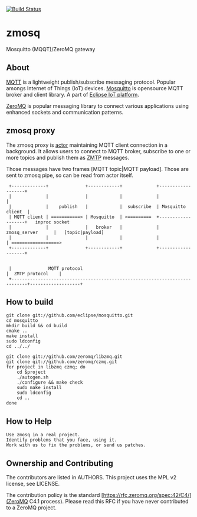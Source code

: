 [![Build Status](https://travis-ci.org/ZMQers/zmosq.png?branch=master)](https://travis-ci.org/ZMQers/zmosq)

# zmosq
Mosquitto (MQQT)/ZeroMQ gateway

## About
[MQTT](https://mqtt.org) is a lightweight publish/subscribe messaging protocol. Popular amongs Internet of Things (IoT) devices. [Mosquitto](https://mosquitto.org/) is opensource MQTT broker and client library. A part of [Eclipse IoT platform](https://iot.eclipse.org/).

[ZeroMQ](https://zeromq.org) is popular messaging library to connect various applications using enhanced sockets and communication patterns.

## zmosq proxy

The zmosq proxy is [actor](http://czmq.zeromq.org/manual:zactor) maintaining MQTT client connection in a background. It allows users to connect to MQTT broker, subscribe to one or more topics and publish them as [ZMTP](https://rfc.zeromq.org/spec:23/ZMTP/) messages.

Those messages have two frames [MQTT topic|MQTT payload]. Those are sent to zmosq pipe, so can be read from actor itself.


     +-------------+              +------------+             +-------------------+
     |             |              |            |             |                   |
     |             |    publish   |            |  subscribe  | Mosquitto client  |
     | MQTT client | ===========> | Mosquitto  | <=========  +-------------------+   inproc socket
     |             |              |   broker   |             | zmosq_server      |   [topic|payload]
     |             |              |            |             |                   | ==================>
     +-------------+              +------------+             +-------------------+
                                                            
                                                                                
     |              MQTT protocol                                                 |  ZMTP protocol    |
     +----------------------------------------------------------------------------+-------------------+

## How to build

    git clone git://github.com/eclipse/mosquitto.git
    cd mosquitto
    mkdir build && cd build
    cmake ..
    make install
    sudo ldconfig
    cd ../../

    git clone git://github.com/zeromq/libzmq.git
    git clone git://github.com/zeromq/czmq.git
    for project in libzmq czmq; do
        cd $project
        ./autogen.sh
        ./configure && make check
        sudo make install
        sudo ldconfig
        cd ..
    done

## How to Help

    Use zmosq in a real project.
    Identify problems that you face, using it.
    Work with us to fix the problems, or send us patches.

## Ownership and Contributing

The contributors are listed in AUTHORS. This project uses the MPL v2 license, see LICENSE.

The contribution policy is the standard [https://rfc.zeromq.org/spec:42/C4/](ZeroMQ C4.1 process). Please read this RFC if you have never contributed to a ZeroMQ project.

